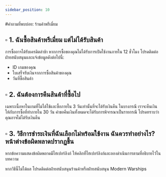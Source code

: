```yaml
---
sidebar_position: 10
---
```


#คำถามที่พบบ่อย: ร้านค้าพรีเมี่ยม


## ▫️ **1. ฉันซื้อสินค้าพรีเมี่ยม แต่ไม่ได้รับสินค้า**

การซื้ออาจได้รับเครดิตล่าช้า หากการซื้อของคุณไม่ได้รับการเปิดใช้งานภายใน 12 ชั่วโมง โปรดติดต่อฝ่ายสนับสนุนและแจ้งข้อมูลดังต่อไปนี้:

- ID เกมของคุณ  
- ใบเสร็จรับเงินจากการซื้อสินค้าของคุณ  
- วันที่ซื้อสินค้า  

## ▫️ **2. ฉันต้องการคืนสินค้าที่ซื้อไป**

เฉพาะเนื้อหาในเกมที่ไม่ได้ใช้และซื้อภายใน 3 วันเท่านั้นที่จะได้รับเงินคืน ในบางกรณี เราจะคืนเงินให้กับการซื้อที่ทำภายใน 30 วัน คำขอคืนเงินทั้งหมดจะได้รับการพิจารณาเป็นรายกรณี โปรดทราบว่าคุณอาจไม่ได้รับเงินคืน  

## ▫️ **3. วิธีการชำระเงินที่ฉันเลือกไม่พร้อมใช้งาน ฉันควรทำอย่างไร? หน้าต่างข้อผิดพลาดปรากฏขึ้น**

หากข้อความแสดงข้อผิดพลาดมีไฮเปอร์ลิงก์ ให้คลิกที่ไฮเปอร์ลิงก์และลองดำเนินการตามที่อธิบายไว้ในบทความ  

หากวิธีนี้ไม่ได้ผล โปรดติดต่อฝ่ายสนับสนุนร้านค้าหรือฝ่ายสนับสนุน Modern Warships